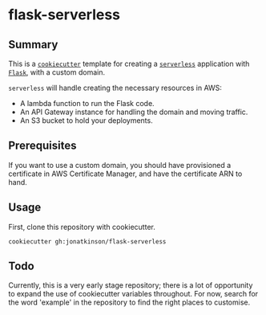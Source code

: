 # flask-serverless

## Summary

This is a [`cookiecutter`]() template for creating a [`serverless`]() application with [`Flask`](), with a custom domain.

`serverless` will handle creating the necessary resources in AWS:

- A lambda function to run the Flask code.
- An API Gateway instance for handling the domain and moving traffic.
- An S3 bucket to hold your deployments.

## Prerequisites

If you want to use a custom domain, you should have provisioned a certificate in AWS Certificate Manager, and have the certificate ARN to hand.

## Usage

First, clone this repository with cookiecutter.

    cookiecutter gh:jonatkinson/flask-serverless


## Todo

Currently, this is a very early stage repository; there is a lot of opportunity to expand the use of cookiecutter variables throughout. For now, search for the word 'example' in the repository to find the right places to customise.